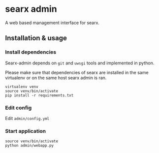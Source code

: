# searx admin

A web based management interface for searx.

## Installation & usage

### Install dependencies

Searx-admin depends on `git` and `uwsgi` tools and implemented in python.

Please make sure that dependencies of searx are installed in the same virtualenv or on the
same host searx admin is ran.

```
virtualenv venv
source venv/bin/activate
pip install -r requirements.txt
```

### Edit config

Edit `admin/config.yml`


### Start application

```
source venv/bin/activate
python admin/webapp.py
```
